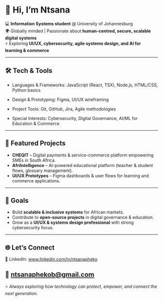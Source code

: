 # 👋 Hi, I’m Ntsana  

💻 **Information Systems student** @ University of Johannesburg  
🌍 Globally minded | Passionate about **human-centred, secure, scalable digital systems**  
⚡ Exploring **UI/UX, cybersecurity, agile systems design, and AI for learning & commerce**  

---

## 🛠️ Tech & Tools  

- Languages & Frameworks: JavaScript (React, TSX), Node.js, HTML/CSS, Python basics

- Design & Prototyping: Figma, UI/UX wireframing

- Project Tools: Git, GitHub, Jira, Agile methodologies

- Special Interests: Cybersecurity, Digital Governance, AI/ML for Education & Commerce

---

## 🚀 Featured Projects  
-  **CHEQIT** – Digital payments & service-commerce platform empowering SMEs in South Africa.  
-  **AfriIntelligence** – AI-powered educational platform (teacher & student flows, glossary management).  
-  **UI/UX Prototypes** – Figma dashboards & user flows for learning and commerce applications. 

---

## 🎯 Goals  
- Build **scalable & inclusive systems** for African markets.  
- Contribute to **open-source projects** in digital governance & education.  
- Grow as a **UI/UX & systems design professional** with strong cybersecurity focus.  

---

## 🌐 Let’s Connect  

💼 LinkedIn: www.linkedin.com/in/ntsanapheko

📧 ntsanaphekob@gmail.com
---

⭐ *Always exploring how technology can protect, empower, and connect the next generation.*

